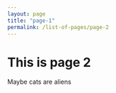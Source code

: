 ```yaml
---
layout: page
title: "page-1"
permalink: /list-of-pages/page-2
---
```


# This is page 2

Maybe cats are aliens
